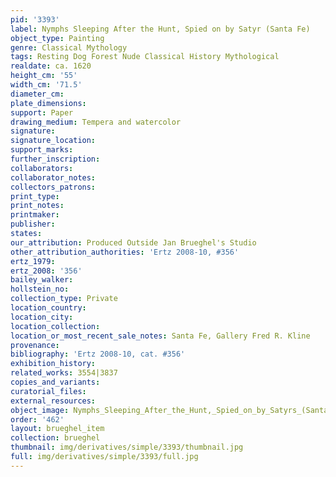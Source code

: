 ```yaml
---
pid: '3393'
label: Nymphs Sleeping After the Hunt, Spied on by Satyr (Santa Fe)
object_type: Painting
genre: Classical Mythology
tags: Resting Dog Forest Nude Classical History Mythological
realdate: ca. 1620
height_cm: '55'
width_cm: '71.5'
diameter_cm: 
plate_dimensions: 
support: Paper
drawing_medium: Tempera and watercolor
signature: 
signature_location: 
support_marks: 
further_inscription: 
collaborators: 
collaborator_notes: 
collectors_patrons: 
print_type: 
print_notes: 
printmaker: 
publisher: 
states: 
our_attribution: Produced Outside Jan Brueghel's Studio
other_attribution_authorities: 'Ertz 2008-10, #356'
ertz_1979: 
ertz_2008: '356'
bailey_walker: 
hollstein_no: 
collection_type: Private
location_country: 
location_city: 
location_collection: 
location_or_most_recent_sale_notes: Santa Fe, Gallery Fred R. Kline
provenance: 
bibliography: 'Ertz 2008-10, cat. #356'
exhibition_history: 
related_works: 3554|3837
copies_and_variants: 
curatorial_files: 
external_resources: 
object_image: Nymphs_Sleeping_After_the_Hunt,_Spied_on_by_Satyrs_(Santa_Fe).jpg
order: '462'
layout: brueghel_item
collection: brueghel
thumbnail: img/derivatives/simple/3393/thumbnail.jpg
full: img/derivatives/simple/3393/full.jpg
---
```

